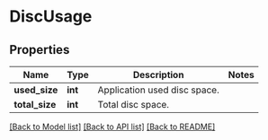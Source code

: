 # DiscUsage

## Properties
Name | Type | Description | Notes
------------ | ------------- | ------------- | -------------
**used_size** | **int** | Application used disc space. | 
**total_size** | **int** | Total disc space. | 

[[Back to Model list]](../../README.md#documentation-for-models) [[Back to API list]](../../README.md#documentation-for-api-endpoints) [[Back to README]](../../README.md)


